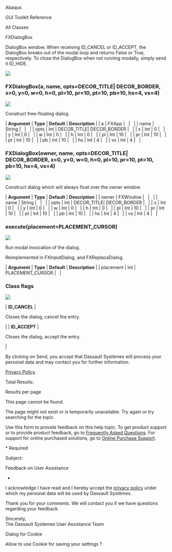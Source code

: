 Abaqus

GUI Toolkit Reference

All Classes

FXDialogBox

DialogBox window. When receiving ID\_CANCEL or ID\_ACCEPT, the DialogBox breaks out of the modal loop and returns False or True, respectively. To close the DialogBox when not running modally, simply send it ID_HIDE.

![](https://help.3ds.com/2023/English/DSSIMULIA_Established/SIMACAERefImages/gui-fxdialogbox.png)

### FXDialogBox(a, name, opts=DECOR\_TITLE| DECOR\_BORDER, x=0, y=0, w=0, h=0, pl=10, pr=10, pt=10, pb=10, hs=4, vs=4)  
![](https://help.3ds.com/2023/English/DSSIMULIA_Established/IconsReference/butix_top_wline.png)

Construct free-floating dialog.

| **Argument** | **Type** | **Default** | **Description** |
| a | FXApp |   |   |
| name | String |   |   |
| opts | Int | DECOR\_TITLE| DECOR\_BORDER |   |
| x | Int | 0 |   |
| y | Int | 0 |   |
| w | Int | 0 |   |
| h | Int | 0 |   |
| pl | Int | 10 |   |
| pr | Int | 10 |   |
| pt | Int | 10 |   |
| pb | Int | 10 |   |
| hs | Int | 4 |   |
| vs | Int | 4 |   |

### FXDialogBox(owner, name, opts=DECOR\_TITLE| DECOR\_BORDER, x=0, y=0, w=0, h=0, pl=10, pr=10, pt=10, pb=10, hs=4, vs=4)  
![](https://help.3ds.com/2023/English/DSSIMULIA_Established/IconsReference/butix_top_wline.png)

Construct dialog which will always float over the owner window.

| **Argument** | **Type** | **Default** | **Description** |
| owner | FXWindow |   |   |
| name | String |   |   |
| opts | Int | DECOR\_TITLE| DECOR\_BORDER |   |
| x | Int | 0 |   |
| y | Int | 0 |   |
| w | Int | 0 |   |
| h | Int | 0 |   |
| pl | Int | 10 |   |
| pr | Int | 10 |   |
| pt | Int | 10 |   |
| pb | Int | 10 |   |
| hs | Int | 4 |   |
| vs | Int | 4 |   |

### execute(placement=PLACEMENT_CURSOR)  
![](https://help.3ds.com/2023/English/DSSIMULIA_Established/IconsReference/butix_top_wline.png)

Run modal invocation of the dialog.

Reimplemented in FXInputDialog, and FXReplaceDialog.

| **Argument** | **Type** | **Default** | **Description** |
| placement | Int | PLACEMENT_CURSOR |   |

### Class flags  
![](https://help.3ds.com/2023/English/DSSIMULIA_Established/IconsReference/butix_top_wline.png)


| **ID_CANCEL** | 

Closes the dialog, cancel the entry.

 |
| **ID_ACCEPT** | 

Closes the dialog, accept the entry.

 |

By clicking on Send, you accept that Dassault Systèmes will process your personal data and may contact you for further information.

[Privacy Policy](https://www.3ds.com/privacy-policy).

Total Results:

Results per page

This page cannot be found.

The page might not exist or is temporarily unavailable. Try again or try searching for the topic.

Use this form to provide feedback on this help topic. To get product support or to provide product feedback, go to [Frequently Asked Questions](https://3ds.one/PO). For support for online purchased solutions, go to [Online Purchase Support](https://3ds.one/Q8).

\* Required

Subject:

Feedback on User Assistance

*

I acknowledge I have read and I hereby accept the [privacy policy](https://www.3ds.com/privacy-policy) under which my personal data will be used by Dassault Systèmes.

Thank you for your comments. We will contact you if we have questions regarding your feedback.

Sincerely,  
The Dassault Systèmes User Assistance Team

Dialog for Cookie

Allow to use Cookie for saving your settings ?